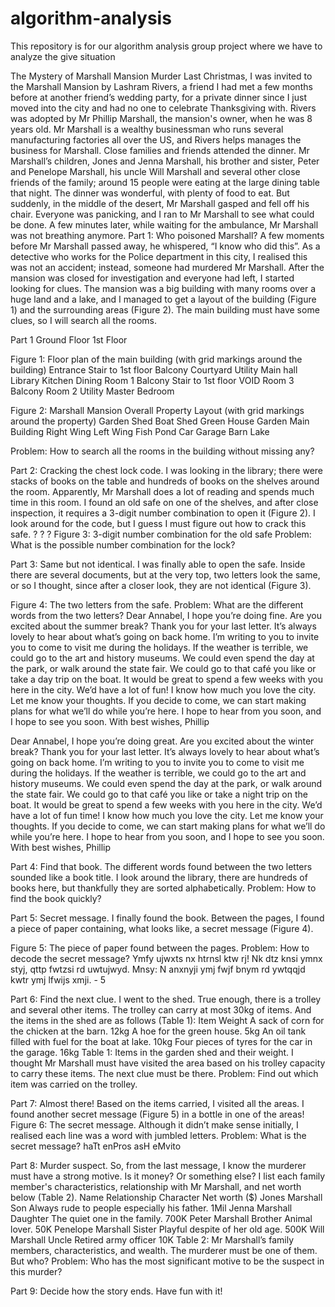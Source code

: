 # algorithm-analysis
This repository is for our algorithm analysis group project where we have to analyze the give situation

The Mystery of Marshall Mansion Murder
Last Christmas, I was invited to the Marshall Mansion by Lashram Rivers, a friend I
had met a few months before at another friend’s wedding party, for a private dinner
since I just moved into the city and had no one to celebrate Thanksgiving with.
Rivers was adopted by Mr Phillip Marshall, the mansion's owner, when he was 8
years old. Mr Marshall is a wealthy businessman who runs several manufacturing
factories all over the US, and Rivers helps manages the business for Marshall.
Close families and friends attended the dinner. Mr Marshall’s children, Jones and
Jenna Marshall, his brother and sister, Peter and Penelope Marshall, his uncle Will
Marshall and several other close friends of the family; around 15 people were eating
at the large dining table that night.
The dinner was wonderful, with plenty of food to eat. But suddenly, in the middle of
the desert, Mr Marshall gasped and fell off his chair. Everyone was panicking, and I
ran to Mr Marshall to see what could be done. A few minutes later, while waiting for
the ambulance, Mr Marshall was not breathing anymore.
Part 1: Who poisoned Marshall?
A few moments before Mr Marshall passed away, he whispered, “I know who did
this”. As a detective who works for the Police department in this city, I realised this
was not an accident; instead, someone had murdered Mr Marshall.
After the mansion was closed for investigation and everyone had left, I started
looking for clues. The mansion was a big building with many rooms over a huge
land and a lake, and I managed to get a layout of the building (Figure 1) and the
surrounding areas (Figure 2). The main building must have some clues, so I will
search all the rooms.

Part 1
Ground Floor
1st Floor

Figure 1: Floor plan of the main building (with grid markings around the building)
Entrance
Stair to
1st floor
Balcony
Courtyard
Utility Main hall
Library
Kitchen
Dining
Room 1
Balcony
Stair to
1st floor
VOID
Room 3
Balcony
Room 2
Utility Master Bedroom

Figure 2: Marshall Mansion Overall Property Layout (with grid markings around the
property)
Garden
Shed
Boat Shed
Green
House
Garden
Main Building
Right
Wing Left Wing
Fish Pond
Car Garage
Barn
Lake

Problem:
How to search all the rooms in the building without missing any?


Part 2: Cracking the chest lock code.
I was looking in the library; there were stacks of books on the table and hundreds of
books on the shelves around the room. Apparently, Mr Marshall does a lot of
reading and spends much time in this room. I found an old safe on one of the
shelves, and after close inspection, it requires a 3-digit number combination to
open it (Figure 2). I look around for the code, but I guess I must figure out how to
crack this safe.
? ? ?
Figure 3: 3-digit number combination for the old safe
Problem:
What is the possible number combination for the lock?


Part 3: Same but not identical.
I was finally able to open the safe. Inside there are several documents, but at the
very top, two letters look the same, or so I thought, since after a closer look, they
are not identical (Figure 3).

Figure 4: The two letters from the safe.
Problem:
What are the different words from the two letters?
Dear Annabel,
I hope you’re doing fine. Are you excited
about the summer break? Thank you for
your last letter. It’s always lovely to hear
about what’s going on back home.
I’m writing to you to invite you to come to
visit me during the holidays. If the
weather is terrible, we could go to the art
and history museums. We could even
spend the day at the park, or walk around
the state fair. We could go to that café
you like or take a day trip on the boat.
It would be great to spend a few weeks
with you here in the city. We’d have a lot
of fun! I know how much you love the city.
Let me know your thoughts. If you decide
to come, we can start making plans for
what we’ll do while you’re here.
I hope to hear from you soon, and I hope
to see you soon.
With best wishes,
Phillip

Dear Annabel,
I hope you’re doing great. Are you excited
about the winter break? Thank you for
your last letter. It’s always lovely to hear
about what’s going on back home.
I’m writing to you to invite you to come to
visit me during the holidays. If the
weather is terrible, we could go to the art
and history museums. We could even
spend the day at the park, or walk around
the state fair. We could go to that café
you like or take a night trip on the boat.
It would be great to spend a few weeks
with you here in the city. We’d have a lot
of fun time! I know how much you love the
city.
Let me know your thoughts. If you decide
to come, we can start making plans for
what we’ll do while you’re here.
I hope to hear from you soon, and I hope
to see you soon.
With best wishes,
Phillip


Part 4: Find that book.
The different words found between the two letters sounded like a book title. I look
around the library, there are hundreds of books here, but thankfully they are sorted
alphabetically.
Problem:
How to find the book quickly?


Part 5: Secret message.
I finally found the book. Between the pages, I found a piece of paper containing,
what looks like, a secret message (Figure 4).

Figure 5: The piece of paper found between the pages.
Problem:
How to decode the secret message?
Ymfy ujwxts nx htrnsl ktw rj! Nk dtz knsi ymnx styj, qttp fwtzsi rd
uwtujwyd. Mnsy: N anxnyji ymj fwjf bnym rd ywtqqjd kwtr ymj lfwijs
xmji. - 5


Part 6: Find the next clue.
I went to the shed. True enough, there is a trolley and several other items. The
trolley can carry at most 30kg of items. And the items in the shed are as follows
(Table 1):
Item Weight
A sack of corn for the chicken at the barn. 12kg
A hoe for the green house. 5kg
An oil tank filled with fuel for the boat at lake. 10kg
Four pieces of tyres for the car in the garage. 16kg
Table 1: Items in the garden shed and their weight.
I thought Mr Marshall must have visited the area based on his trolley capacity to
carry these items. The next clue must be there.
Problem:
Find out which item was carried on the trolley.


Part 7: Almost there!
Based on the items carried, I visited all the areas. I found another secret message
(Figure 5) in a bottle in one of the areas!
Figure 6: The secret message.
Although it didn’t make sense initially, I realised each line was a word with jumbled
letters.
Problem:
What is the secret message?
haTt
enPros
asH
eMvito


Part 8: Murder suspect.
So, from the last message, I know the murderer must have a strong motive. Is it
money? Or something else?
I list each family member's characteristics, relationship with Mr Marshall, and net
worth below (Table 2).
Name Relationship Character Net worth ($)
Jones Marshall Son Always rude to
people especially
his father.
1Mil
Jenna Marshall Daughter The quiet one in
the family.
700K
Peter Marshall Brother Animal lover. 50K
Penelope Marshall Sister Playful despite of
her old age.
500K
Will Marshall Uncle Retired army
officer
10K
Table 2: Mr Marshall’s family members, characteristics, and wealth.
The murderer must be one of them. But who?
Problem:
Who has the most significant motive to be the suspect in this murder?


Part 9:
Decide how the story ends. Have fun with it!
